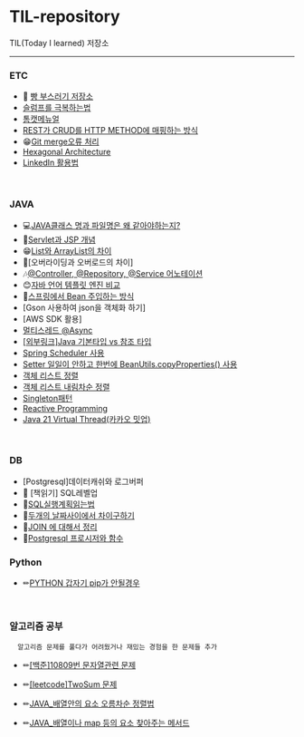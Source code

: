 # TIL-repository
TIL(Today I learned) 저장소

---
### ETC
* 🍞 [빵 부스러기 저장소](https://github.com/rlarudgkswkd/TIL-repository/blob/master/ETC/BreadComb.md)
* [슬럼프를 극복하는법](https://github.com/rlarudgkswkd/TIL-repository/blob/master/ETC/%EC%8A%AC%EB%9F%BC%ED%94%84%EB%A5%BC%20%EA%B7%B9%EB%B3%B5%ED%95%98%EB%8A%94%EB%B2%95.md)
* [톰캣메뉴얼](https://github.com/rlarudgkswkd/TIL-repository/blob/master/ETC/%ED%86%B0%EC%BA%A3%EB%A9%94%EB%89%B4%EC%96%BC.md)
* [REST가 CRUD를 HTTP METHOD에 매핑하는 방식](https://github.com/rlarudgkswkd/TIL-repository/blob/master/ETC/REST%EA%B0%80%20CRUD%20%ED%91%9C%ED%98%84%ED%95%98%EB%8A%94%20HTTP%20METHOD.md)
* 😁[Git merge오류 처리](https://github.com/rlarudgkswkd/TIL-repository/blob/master/ETC/git_merge%EC%98%A4%EB%A5%98.md)
* [Hexagonal Architecture](https://github.com/rlarudgkswkd/TIL-repository/blob/master/ETC/%ED%97%A5%EC%82%AC%EA%B3%A0%EB%82%A0%EC%95%84%ED%82%A4%ED%85%8D%EC%B3%90.md)
* [LinkedIn 활용법](https://github.com/rlarudgkswkd/TIL-repository/blob/master/ETC/LinkedIn%ED%99%9C%EC%9A%A9%EB%B2%95.md)
<br>


### JAVA
* 💻[JAVA클래스 명과 파일명은 왜 같아야하는지?](https://github.com/rlarudgkswkd/TIL-repository/blob/master/JAVA/ClassNamingReason.md)
* 🎫[Servlet과 JSP 개념](https://github.com/rlarudgkswkd/TIL-repository/blob/master/JAVA/Servlet%EA%B3%BC%20JSP%EC%9D%98%20%EA%B0%9C%EB%85%90.md)
* 😁[List와 ArrayList의 차이](https://github.com/rlarudgkswkd/TIL-repository/blob/master/JAVA/List%EC%99%80%20ArrayList%EC%9D%98%20%EC%B0%A8%EC%9D%B4.md)
* 🎐[오버라이딩과 오버로드의 차이]
* 🎶[@Controller, @Repository, @Service 어노테이션](https://github.com/rlarudgkswkd/TIL-repository/blob/master/JAVA/%40Controller%2C%20%40Repository%2C%20%40Service%20%EC%96%B4%EB%85%B8%ED%85%8C%EC%9D%B4%EC%85%98.md)
* 😊[자바 언어 템플릿 엔진 비교](https://github.com/rlarudgkswkd/TIL-repository/blob/master/JAVA/%EC%9E%90%EB%B0%94%20%EC%96%B8%EC%96%B4%20%ED%85%9C%ED%94%8C%EB%A6%BF%20%EC%97%94%EC%A7%84%20%EB%B9%84%EA%B5%90.md)
* 🤣[스프링에서 Bean 주입하는 방식](https://github.com/rlarudgkswkd/TIL-repository/blob/master/JAVA/%EC%8A%A4%ED%94%84%EB%A7%81%EC%97%90%EC%84%9C%20Bean%20%EC%A3%BC%EC%9E%85%ED%95%98%EB%8A%94%20%EB%B0%A9%EC%8B%9D.md)
* [Gson 사용하여 json을 객체화 하기]
* [AWS SDK 활용]
* [멀티스레드 @Async](https://github.com/rlarudgkswkd/TIL-repository/blob/master/JAVA/%EB%A9%80%ED%8B%B0%EC%8A%A4%EB%A0%88%EB%93%9C%20@Async%20%EC%82%AC%EC%9A%A9.md)
* [[외부링크]Java 기본타입 vs 참조 타입](https://week-year.tistory.com/141)
* [Spring Scheduler 사용](https://github.com/rlarudgkswkd/TIL-repository/blob/master/JAVA/Spring_Scheduler%EC%82%AC%EC%9A%A9.md)
* [Setter 일일이 안하고 한번에 BeanUtils.copyProperties() 사용](https://siyoon210.tistory.com/74)
* [객체 리스트 정렬](https://github.com/rlarudgkswkd/TIL-repository/blob/master/JAVA/%EA%B0%9D%EC%B2%B4%20List%20%EC%A0%95%EB%A0%AC.md)
* [객체 리스트 내림차순 정렬](https://github.com/rlarudgkswkd/TIL-repository/blob/master/JAVA/%EA%B0%9D%EC%B2%B4%EB%A6%AC%EC%8A%A4%ED%8A%B8%20%EB%82%B4%EB%A6%BC%EC%B0%A8%EC%88%9C%EC%A0%95%EB%A0%AC.md)
* [Singleton패턴](https://github.com/rlarudgkswkd/TIL-repository/blob/master/JAVA/Singleton%ED%8C%A8%ED%84%B4.md)
* [Reactive Programming](https://github.com/rlarudgkswkd/TIL-repository/blob/master/JAVA/Reactive%20Programming.md)
* [Java 21 Virtual Thread(카카오 밋업)](https://github.com/rlarudgkswkd/TIL-repository/blob/master/JAVA/JDK21%EC%9D%98%20%EC%8B%A0%EA%B8%B0%EB%8A%A5%20Virtual%20Thread%20%EC%95%8C%EC%95%84%EB%B3%B4%EA%B8%B0(%EC%B9%B4%EC%B9%B4%EC%98%A4%20%ED%85%8C%ED%81%AC%20%EB%B0%8B%EC%97%85).md)
<br>

### DB
* [Postgresql]데이터캐쉬와 로그버퍼
* 📖 [책읽기] SQL레벨업 
* 🚟[SQL실행계획읽는법](https://github.com/rlarudgkswkd/TIL-repository/blob/master/DB/%EC%8B%A4%ED%96%89%EA%B3%84%ED%9A%8D%20%EC%9D%BD%EB%8A%94%EB%B0%A9%EB%B2%95.md)
* 🎏[두개의 날짜사이에서 차이구하기](https://github.com/rlarudgkswkd/TIL-repository/blob/master/DB/%EB%82%A0%EC%A7%9C%EC%9C%A0%ED%98%95%EB%81%BC%EB%A6%AC%EC%B0%A8%EA%B0%90.md)
* 🤞[JOIN 에 대해서 정리](https://github.com/rlarudgkswkd/TIL-repository/blob/master/DB/JOIN%20%EC%97%90%20%EB%8C%80%ED%95%B4%EC%84%9C%20%EC%A0%95%EB%A6%AC.md)
* 🎫[Postgresql 프로시저와 함수](https://github.com/rlarudgkswkd/TIL-repository/blob/master/DB/%ED%94%84%EB%A1%9C%EC%8B%9C%EC%A0%80.md)

### Python
* ✏[PYTHON 갑자기 pip가 안될경우](https://devlog.jwgo.kr/2020/02/29/broken-pip-error/)

<br>

### 알고리즘 공부
      알고리즘 문제를 풀다가 어려웠거나 재밌는 경험을 한 문제들 추가
* ✏[[백준]10809번 문자열관련 문제](https://github.com/rlarudgkswkd/TIL-repository/blob/master/%EC%95%8C%EA%B3%A0%EB%A6%AC%EC%A6%98%20%EA%B3%B5%EB%B6%80/%EB%B0%B1%EC%A4%80/10809%EB%AC%B8%EC%A0%9C/Readme.md)
* ✏[[leetcode]TwoSum 문제](https://github.com/rlarudgkswkd/TIL-repository/blob/master/%EC%95%8C%EA%B3%A0%EB%A6%AC%EC%A6%98%20%EA%B3%B5%EB%B6%80/leetcode/TwoSum_%EA%B2%BD%ED%95%9C%ED%92%80%EC%9D%B4.md)

* ✏[JAVA_배열안의 요소 오름차순 정렬법](https://github.com/rlarudgkswkd/TIL-repository/blob/master/%EC%95%8C%EA%B3%A0%EB%A6%AC%EC%A6%98%20%EA%B3%B5%EB%B6%80/%EC%9E%90%EB%B0%94_%EB%B0%B0%EC%97%B4%20%EC%9A%94%EC%86%8C%EB%93%A4%20%EC%98%A4%EB%A6%84%EC%B0%A8%EC%88%9C%20%EC%A0%95%EB%A0%AC.md)
* ✏[JAVA_배열이나 map 등의 요소 찾아주는 메서드](https://github.com/rlarudgkswkd/TIL-repository/blob/master/%EC%95%8C%EA%B3%A0%EB%A6%AC%EC%A6%98%20%EA%B3%B5%EB%B6%80/%EC%9E%90%EB%B0%94_%EC%9A%94%EC%86%8C%20%EC%B0%BE%EB%8A%94%20%EB%A9%94%EC%84%9C%EB%93%9C.md)
